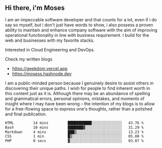 ## Hi there, i'm Moses

I am an impeccable software developer and that counts for a lot, even if i do say so myself, but i don't just have words to show, i also possess a proven ability to maintain and enhance company software with the aim of improving operational functionality in line with business requirement. I build for the web and businesses with my favorite stacks.

Interested in Cloud Engineering and DevOps.

Check my written blogs
- https://geekdom.vercel.app
- https://mosess.hashnode.dev
  
I am a public-minded person because I genuinely desire to assist others in discovering their unique paths. I wish for people to find inherent worth in this content just as it is. Although there may be an abundance of spelling and grammatical errors, personal opinions, mistakes, and moments of insight where I may have been wrong – the intention of my blogs is to allow for a free-flowing space to express one's thoughts, rather than a polished and final publication.
<!--START_SECTION:waka-->

```txt
HTML         14 mins         ███████████░░░░░░░░░░░░░░   43.76 %
Bash         10 mins         ███████▓░░░░░░░░░░░░░░░░░   31.29 %
Markdown     4 mins          ███▒░░░░░░░░░░░░░░░░░░░░░   13.23 %
CSS          1 min           █▒░░░░░░░░░░░░░░░░░░░░░░░   05.80 %
PHP          0 secs          ▓░░░░░░░░░░░░░░░░░░░░░░░░   03.07 %
```

<!--END_SECTION:waka-->
